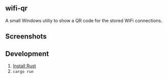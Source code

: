 ## wifi-qr

A small Windows utiliy to show a QR code for the stored WiFi connections.

## Screenshots

## Development

1. [Install Rust](https://www.rust-lang.org/tools/install)
2. `cargo run`

